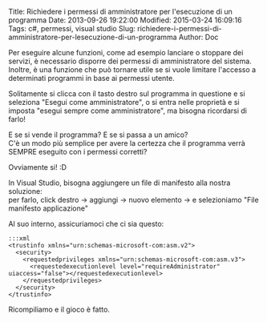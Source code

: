Title: Richiedere i permessi di amministratore per l'esecuzione di un programma
Date: 2013-09-26 19:22:00
Modified: 2015-03-24 16:09:16
Tags: c#, permessi, visual studio
Slug: richiedere-i-permessi-di-amministratore-per-lesecuzione-di-un-programma
Author: Doc

Per eseguire alcune funzioni, come ad esempio lanciare o stoppare dei
servizi, è necessario disporre dei permessi di amministratore del
sistema.  
Inoltre, è una funzione che può tornare utile se si vuole limitare
l'accesso a determinati programmi in base ai permessi utente.

Solitamente si clicca con il tasto destro sul programma in questione e
si seleziona "Esegui come amministratore", o si entra nelle proprietà e
si imposta "esegui sempre come amministratore", ma bisogna ricordarsi di
farlo!

E se si vende il programma? E se si passa a un amico?  
C'è un modo più semplice per avere la certezza che il programma verrà
SEMPRE eseguito con i permessi corretti?

Ovviamente si! :D

In Visual Studio, bisogna aggiungere un file di manifesto alla nostra
soluzione:  
per farlo, click destro -> aggiungi -> nuovo elemento -> e
selezioniamo "File manifesto applicazione"

Al suo interno, assicuriamoci che ci sia questo:

    :::xml
    <trustinfo xmlns="urn:schemas-microsoft-com:asm.v2">
      <security>  
        <requestedprivileges xmlns="urn:schemas-microsoft-com:asm.v3">  
          <requestedexecutionlevel level="requireAdministrator" uiaccess="false"></requestedexecutionlevel>  
        </requestedprivileges>  
      </security>  
    </trustinfo>

Ricompiliamo e il gioco è fatto.
